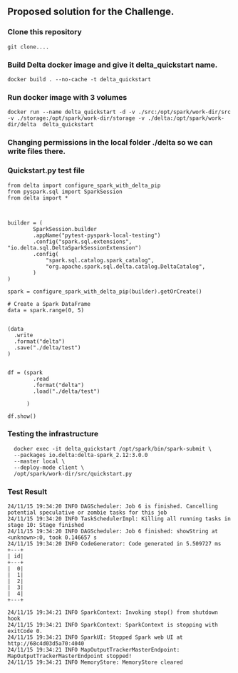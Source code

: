 ## Proposed solution for the Challenge.

### Clone this repository

    git clone....

### Build Delta docker image and give it delta_quickstart name.

    docker build . --no-cache -t delta_quickstart

### Run docker image with 3 volumes

    docker run --name delta_quickstart -d -v ./src:/opt/spark/work-dir/src -v ./storage:/opt/spark/work-dir/storage -v ./delta:/opt/spark/work-dir/delta  delta_quickstart

### Changing permissions in the local folder ./delta so we can write files there.

    
### Quickstart.py test file

    from delta import configure_spark_with_delta_pip
    from pyspark.sql import SparkSession
    from delta import *



    builder = (
            SparkSession.builder
            .appName("pytest-pyspark-local-testing")
            .config("spark.sql.extensions", "io.delta.sql.DeltaSparkSessionExtension")
            .config(
                "spark.sql.catalog.spark_catalog",
                "org.apache.spark.sql.delta.catalog.DeltaCatalog",
            )
    )

    spark = configure_spark_with_delta_pip(builder).getOrCreate()

    # Create a Spark DataFrame
    data = spark.range(0, 5)
    
    
    (data
      .write
      .format("delta")
      .save("./delta/test")
    )
    
    
    df = (spark
            .read
            .format("delta")
            .load("./delta/test")
            
          )
    
    df.show()

### Testing the infrastructure

      docker exec -it delta_quickstart /opt/spark/bin/spark-submit \
      --packages io.delta:delta-spark_2.12:3.0.0
      --master local \
      --deploy-mode client \
      /opt/spark/work-dir/src/quickstart.py

### Test Result

    24/11/15 19:34:20 INFO DAGScheduler: Job 6 is finished. Cancelling potential speculative or zombie tasks for this job
    24/11/15 19:34:20 INFO TaskSchedulerImpl: Killing all running tasks in stage 10: Stage finished
    24/11/15 19:34:20 INFO DAGScheduler: Job 6 finished: showString at <unknown>:0, took 0.146657 s
    24/11/15 19:34:20 INFO CodeGenerator: Code generated in 5.509727 ms
    +---+
    | id|
    +---+
    |  0|
    |  1|
    |  2|
    |  3|
    |  4|
    +---+
    
    24/11/15 19:34:21 INFO SparkContext: Invoking stop() from shutdown hook
    24/11/15 19:34:21 INFO SparkContext: SparkContext is stopping with exitCode 0.
    24/11/15 19:34:21 INFO SparkUI: Stopped Spark web UI at http://68c4d03d5a70:4040
    24/11/15 19:34:21 INFO MapOutputTrackerMasterEndpoint: MapOutputTrackerMasterEndpoint stopped!
    24/11/15 19:34:21 INFO MemoryStore: MemoryStore cleared
